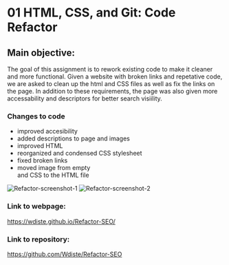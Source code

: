 # 01 HTML, CSS, and Git: Code Refactor

## Main objective:

The goal of this assignment is to rework existing code to make it cleaner and more functional.  Given a website with broken links and repetative code,
we are asked to clean up the html and CSS files as well as fix the links on the page.  In addition to these requirements, the page was also given 
more accessability and descriptors for better search visiility.


### Changes to code

* improved accesibility
* added descriptions to page and images
* improved HTML
* reorganized and condensed CSS stylesheet
* fixed broken links
* moved image from empty <div> and CSS to the HTML file

![Refactor-screenshot-1](https://user-images.githubusercontent.com/118119708/203143111-175a18a5-143a-42fb-be9d-32042486b8d7.png)
![Refactor-screenshot-2](https://user-images.githubusercontent.com/118119708/203143145-b0534d71-da7b-4466-bcf4-92d852b68044.png)


### Link to webpage:

   https://wdiste.github.io/Refactor-SEO/
   
### Link to repository:

   https://github.com/Wdiste/Refactor-SEO


